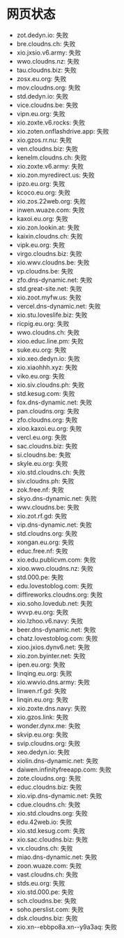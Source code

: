 # 网页状态
- zot.dedyn.io: 失败
- bre.cloudns.ch: 失败
- xio.jxsio.v6.army: 失败
- wwo.cloudns.nz: 失败
- tau.cloudns.biz: 失败
- zosx.eu.org: 失败
- mov.cloudns.org: 失败
- std.dedyn.io: 失败
- vice.cloudns.be: 失败
- vipn.eu.org: 失败
- xio.zoxte.v6.rocks: 失败
- xio.zoten.onflashdrive.app: 失败
- xio.gzos.rr.nu: 失败
- ven.cloudns.biz: 失败
- kenelm.cloudns.ch: 失败
- xio.zoxte.v6.army: 失败
- xio.zon.myredirect.us: 失败
- ipzo.eu.org: 失败
- kcoco.eu.org: 失败
- xio.zos.22web.org: 失败
- inwen.wuaze.com: 失败
- kaxoi.eu.org: 失败
- xio.zon.lookin.at: 失败
- kaixin.cloudns.ch: 失败
- vipk.eu.org: 失败
- virgo.cloudns.biz: 失败
- xio.wwv.cloudns.be: 失败
- vp.cloudns.be: 失败
- zfo.dns-dynamic.net: 失败
- std.great-site.net: 失败
- xio.zoot.myfw.us: 失败
- vercel.dns-dynamic.net: 失败
- xio.stu.loveslife.biz: 失败
- ricpig.eu.org: 失败
- wwo.cloudns.ch: 失败
- xioo.educ.line.pm: 失败
- suke.eu.org: 失败
- xio.xeo.dedyn.io: 失败
- xio.xiaohhh.xyz: 失败
- viko.eu.org: 失败
- xio.siv.cloudns.ph: 失败
- std.kesug.com: 失败
- fox.dns-dynamic.net: 失败
- pan.cloudns.org: 失败
- zfo.cloudns.org: 失败
- xioo.kaxoi.eu.org: 失败
- vercl.eu.org: 失败
- sac.cloudns.biz: 失败
- si.cloudns.be: 失败
- skyle.eu.org: 失败
- xio.std.cloudns.ch: 失败
- siv.cloudns.ph: 失败
- zok.free.nf: 失败
- skyo.dns-dynamic.net: 失败
- wwv.cloudns.be: 失败
- xio.zot.rf.gd: 失败
- vip.dns-dynamic.net: 失败
- std.cloudns.org: 失败
- xongan.eu.org: 失败
- educ.free.nf: 失败
- xio.edu.publicvm.com: 失败
- xioo.wwo.cloudns.nz: 失败
- std.000.pe: 失败
- edu.lovestoblog.com: 失败
- diffireworks.cloudns.org: 失败
- xio.soho.lovedub.net: 失败
- wvvp.eu.org: 失败
- xio.lzhoo.v6.navy: 失败
- beer.dns-dynamic.net: 失败
- chatz.lovestoblog.com: 失败
- xioo.jxios.dynv6.net: 失败
- xio.zon.byinter.net: 失败
- ipen.eu.org: 失败
- linqing.eu.org: 失败
- xio.wwvio.dns.army: 失败
- linwen.rf.gd: 失败
- linqin.eu.org: 失败
- xio.zoxte.dns.navy: 失败
- xio.gzos.link: 失败
- wonder.dynx.me: 失败
- skvip.eu.org: 失败
- svip.cloudns.org: 失败
- xeo.dedyn.io: 失败
- xiolin.dns-dynamic.net: 失败
- daiwen.infinityfreeapp.com: 失败
- zote.cloudns.org: 失败
- educ.cloudns.biz: 失败
- xio.vip.dns-dynamic.net: 失败
- cdue.cloudns.ch: 失败
- xio.std.cloudns.org: 失败
- edu.42web.io: 失败
- xio.std.kesug.com: 失败
- xio.sac.cloudns.biz: 失败
- vx.cloudns.ch: 失败
- miao.dns-dynamic.net: 失败
- zoon.wuaze.com: 失败
- vast.cloudns.ch: 失败
- stds.eu.org: 失败
- xio.std.000.pe: 失败
- sch.cloudns.be: 失败
- soho.perslist.com: 失败
- dsk.cloudns.biz: 失败
- xio.xn--ebbpo8a.xn--y9a3aq: 失败
